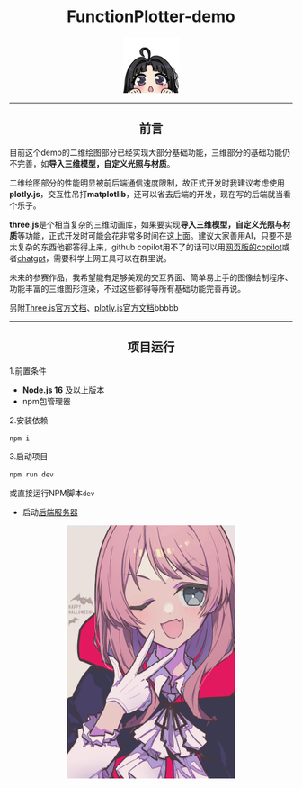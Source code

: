 # <center> FunctionPlotter-demo
<center> <img src="./public/486.1-done.png" width="100" height="100"> </center>

---
## <center> 前言
目前这个demo的二维绘图部分已经实现大部分基础功能，三维部分的基础功能仍不完善，如**导入三维模型，自定义光照与材质**。

二维绘图部分的性能明显被前后端通信速度限制，故正式开发时我建议考虑使用**plotly.js**，交互性吊打**matplotlib**，还可以省去后端的开发，现在写的后端就当看个乐子。

**three.js**是个相当复杂的三维动画库，如果要实现**导入三维模型，自定义光照与材质**等功能，正式开发时可能会花非常多时间在这上面。建议大家善用AI，只要不是太复杂的东西他都答得上来，github copilot用不了的话可以用[网页版的copilot](https://copilot.microsoft.com/)或者[chatgpt](https://chatgpt.com/)，需要科学上网工具可以在群里说。

未来的参赛作品，我希望能有足够美观的交互界面、简单易上手的图像绘制程序、功能丰富的三维图形渲染，不过这些都得等所有基础功能完善再说。

另附[Three.js官方文档](https://threejs.org/docs/index.html#manual/zh/introduction/Creating-a-scene)、[plotly.js官方文档](https://plotly.com/javascript/getting-started/)bbbbb

---
## <center> 项目运行
1.前置条件
- **Node.js 16** 及以上版本
- npm包管理器

2.安装依赖
```sh
npm i
```

3.启动项目
```sh
npm run dev
```
或直接运行NPM脚本`dev`
- 启动[后端服务器](https://github.com/FOV-RGT/Function-Graph-Renderer-Demo-Backend)

<center> <img src="./public/IMG_4007.PNG" width="300" height="450" title> </center>

